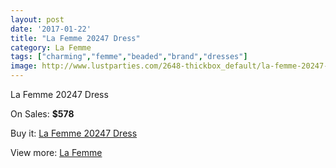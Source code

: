 ```yaml
---
layout: post
date: '2017-01-22'
title: "La Femme 20247 Dress"
category: La Femme
tags: ["charming","femme","beaded","brand","dresses"]
image: http://www.lustparties.com/2648-thickbox_default/la-femme-20247-dress.jpg
---
```

La Femme 20247 Dress

On Sales: **$578**
<a href="https://www.lustparties.com/en/la-femme/868-la-femme-20247-dress.html"><amp-img layout="responsive" width="600" height="600" src="//www.lustparties.com/2648-thickbox_default/la-femme-20247-dress.jpg" alt="La Femme 20247 Dress 0" /></a>
<a href="https://www.lustparties.com/en/la-femme/868-la-femme-20247-dress.html"><amp-img layout="responsive" width="600" height="600" src="//www.lustparties.com/2649-thickbox_default/la-femme-20247-dress.jpg" alt="La Femme 20247 Dress 1" /></a>
<a href="https://www.lustparties.com/en/la-femme/868-la-femme-20247-dress.html"><amp-img layout="responsive" width="600" height="600" src="//www.lustparties.com/2650-thickbox_default/la-femme-20247-dress.jpg" alt="La Femme 20247 Dress 2" /></a>
<a href="https://www.lustparties.com/en/la-femme/868-la-femme-20247-dress.html"><amp-img layout="responsive" width="600" height="600" src="//www.lustparties.com/2651-thickbox_default/la-femme-20247-dress.jpg" alt="La Femme 20247 Dress 3" /></a>
<a href="https://www.lustparties.com/en/la-femme/868-la-femme-20247-dress.html"><amp-img layout="responsive" width="600" height="600" src="//www.lustparties.com/2652-thickbox_default/la-femme-20247-dress.jpg" alt="La Femme 20247 Dress 4" /></a>

Buy it: [La Femme 20247 Dress](https://www.lustparties.com/en/la-femme/868-la-femme-20247-dress.html "La Femme 20247 Dress")

View more: [La Femme](https://www.lustparties.com/en/4-la-femme "La Femme")